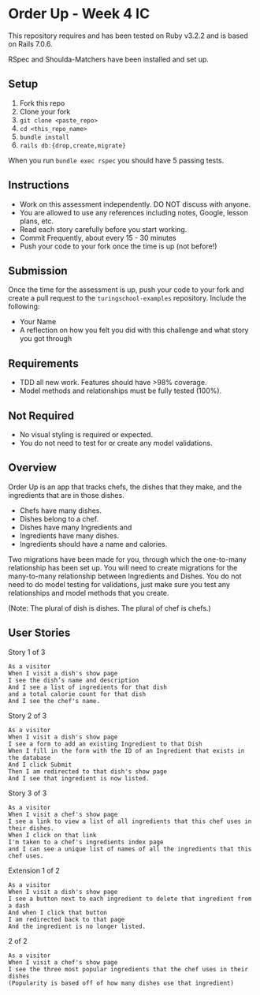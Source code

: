# Order Up - Week 4 IC

This repository requires and has been tested on Ruby v3.2.2 and is based on Rails 7.0.6.

RSpec and Shoulda-Matchers have been installed and set up.

## Setup

1. Fork this repo
1. Clone your fork
1. `git clone <paste_repo>`
1. `cd <this_repo_name>`
1. `bundle install`
1. `rails db:{drop,create,migrate}`

When you run `bundle exec rspec` you should have 5 passing tests.

## Instructions

* Work on this assessment independently. DO NOT discuss with anyone.
* You are allowed to use any references including notes, Google, lesson plans, etc.
* Read each story carefully before you start working.
* Commit Frequently, about every 15 - 30 minutes
* Push your code to your fork once the time is up (not before!)

## Submission

Once the time for the assessment is up, push your code to your fork and create a pull request to the `turingschool-examples` repository. Include the following:

* Your Name
* A reflection on how you felt you did with this challenge and what story you got through

## Requirements

* TDD all new work. Features should have >98% coverage.
* Model methods and relationships must be fully tested (100%).

## Not Required

* No visual styling is required or expected.
* You do not need to test for or create any model validations.

## Overview
Order Up is an app that tracks chefs, the dishes that they make, and the ingredients that are in those dishes. 
- Chefs have many dishes. 
- Dishes belong to a chef. 
- Dishes have many Ingredients and 
- Ingredients have many dishes. 
- Ingredients should have a name and calories.
 
Two migrations have been made for you, through which the one-to-many relationship has been set up. You will need to create migrations for the many-to-many relationship between Ingredients and Dishes. 
You do not need to do model testing for validations, just make sure you test any relationships and model methods that you create.
 
(Note: The plural of dish is dishes. The plural of chef is chefs.)

## User Stories
Story 1 of 3
```
As a visitor
When I visit a dish's show page
I see the dish’s name and description
And I see a list of ingredients for that dish
and a total calorie count for that dish
And I see the chef's name.
```
 
Story 2 of 3
```
As a visitor
When I visit a dish's show page
I see a form to add an existing Ingredient to that Dish
When I fill in the form with the ID of an Ingredient that exists in the database
And I click Submit
Then I am redirected to that dish's show page
And I see that ingredient is now listed. 
```

Story 3 of 3
```
As a visitor
When I visit a chef's show page
I see a link to view a list of all ingredients that this chef uses in their dishes.
When I click on that link
I'm taken to a chef's ingredients index page
and I can see a unique list of names of all the ingredients that this chef uses.
```
 
Extension
1 of 2
```
As a visitor
When I visit a dish's show page
I see a button next to each ingredient to delete that ingredient from a dash
And when I click that button
I am redirected back to that page
And the ingredient is no longer listed.
```
2 of 2
```
As a visitor
When I visit a chef's show page
I see the three most popular ingredients that the chef uses in their dishes
(Popularity is based off of how many dishes use that ingredient)
```
